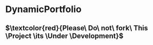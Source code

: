 # DynamicPortfolio

## $\textcolor{red}{Please\ Do\ not\ fork\ This \Project \its \Under \Development}$

